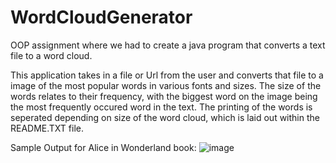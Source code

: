 # WordCloudGenerator
OOP assignment where we had to create a java program that converts a text file to a word cloud.

This application takes in a file or Url from the user and converts that file to a image of the most popular words in various fonts and sizes.
The size of the words relates to their frequency, with the biggest word on the image being the most frequently occured word in the text. 
The printing of the words is seperated depending on size of the word cloud, which is laid out within the README.TXT file.


Sample Output for Alice in Wonderland book:
![image](https://user-images.githubusercontent.com/99755989/157258374-33bb2a9f-0a01-41f7-9c2c-d8ca2f340743.png)
